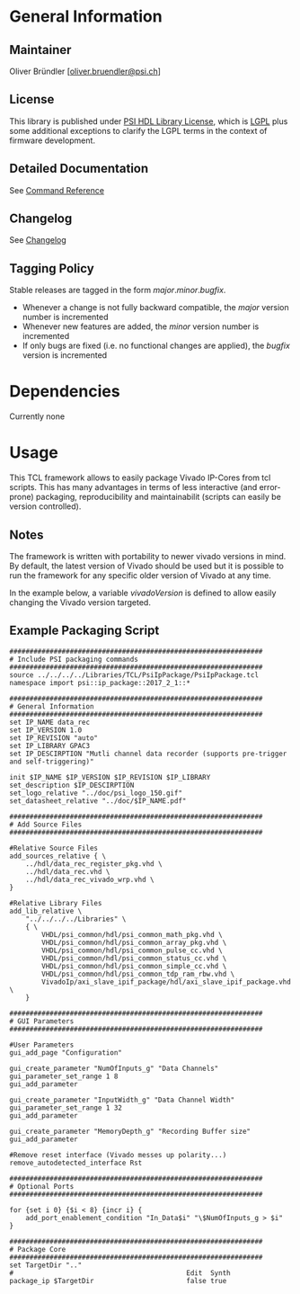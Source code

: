 # General Information

## Maintainer
Oliver Bründler [oliver.bruendler@psi.ch]

## License
This library is published under [PSI HDL Library License](License.txt), which is [LGPL](LGPL2_1.txt) plus some additional exceptions to clarify the LGPL terms in the context of firmware development.

## Detailed Documentation
See [Command Reference](CommandRef.md)

## Changelog
See [Changelog](Changelog.md)

## Tagging Policy
Stable releases are tagged in the form *major*.*minor*.*bugfix*. 

* Whenever a change is not fully backward compatible, the *major* version number is incremented
* Whenever new features are added, the *minor* version number is incremented
* If only bugs are fixed (i.e. no functional changes are applied), the *bugfix* version is incremented

# Dependencies

Currently none

# Usage
This TCL framework allows to easily package Vivado IP-Cores from tcl scripts. This has many advantages in terms of 
less interactive (and error-prone) packaging, reproducibility and maintainabilit (scripts can easily be version controlled).

## Notes
The framework is written with portability to newer vivado versions in mind. By default, the latest version of Vivado
should be used but it is possible to run the framework for any specific older version of Vivado at any time.

In the example below, a variable *vivadoVersion* is defined to allow easily changing the Vivado version targeted.

## Example Packaging Script
```
###############################################################
# Include PSI packaging commands
###############################################################
source ../../../../Libraries/TCL/PsiIpPackage/PsiIpPackage.tcl
namespace import psi::ip_package::2017_2_1::*

###############################################################
# General Information
###############################################################
set IP_NAME data_rec
set IP_VERSION 1.0
set IP_REVISION "auto"
set IP_LIBRARY GPAC3
set IP_DESCIRPTION "Mutli channel data recorder (supports pre-trigger and self-triggering)"

init $IP_NAME $IP_VERSION $IP_REVISION $IP_LIBRARY
set_description $IP_DESCIRPTION
set_logo_relative "../doc/psi_logo_150.gif"
set_datasheet_relative "../doc/$IP_NAME.pdf"

###############################################################
# Add Source Files
###############################################################

#Relative Source Files
add_sources_relative { \
	../hdl/data_rec_register_pkg.vhd \
	../hdl/data_rec.vhd \
	../hdl/data_rec_vivado_wrp.vhd \
}

#Relative Library Files
add_lib_relative \
	"../../../../Libraries"	\
	{ \
		VHDL/psi_common/hdl/psi_common_math_pkg.vhd \
		VHDL/psi_common/hdl/psi_common_array_pkg.vhd \
		VHDL/psi_common/hdl/psi_common_pulse_cc.vhd \
		VHDL/psi_common/hdl/psi_common_status_cc.vhd \
		VHDL/psi_common/hdl/psi_common_simple_cc.vhd \
		VHDL/psi_common/hdl/psi_common_tdp_ram_rbw.vhd \
		VivadoIp/axi_slave_ipif_package/hdl/axi_slave_ipif_package.vhd \
	}			

###############################################################
# GUI Parameters
###############################################################

#User Parameters
gui_add_page "Configuration"

gui_create_parameter "NumOfInputs_g" "Data Channels"
gui_parameter_set_range 1 8
gui_add_parameter

gui_create_parameter "InputWidth_g" "Data Channel Width"
gui_parameter_set_range 1 32
gui_add_parameter

gui_create_parameter "MemoryDepth_g" "Recording Buffer size"
gui_add_parameter

#Remove reset interface (Vivado messes up polarity...)
remove_autodetected_interface Rst

###############################################################
# Optional Ports
###############################################################

for {set i 0} {$i < 8} {incr i} {
	add_port_enablement_condition "In_Data$i" "\$NumOfInputs_g > $i"
}

###############################################################
# Package Core
###############################################################
set TargetDir ".."
#                                           Edit  Synth	
package_ip $TargetDir                       false true
```


